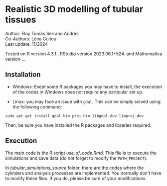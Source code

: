 
# Realistic 3D modelling of tubular tissues #

Author: Eloy Tomás Serrano Andrés \
Co-Authors: Léna Guitou \
Last update: 11/2024

Tested on R version 4.3.1., RStudio version 2023.06.1+524. and Mathematica version ...


## Installation ##

- Windows: Exept some R packages you may have to install, the execution of the codes in Windows does not require any particular set up. 

- Linux: you may face an issue with ``` gdal ```. This can be simply solved using the following command: 

``` sudo apt-get install gdal-bin proj-bin libgdal-dev libproj-dev ```

Then, be sure you have installed the R packages and libraries required. 
  

## Execution ##

The main code is the R script *use_of_code.Rmd*. This file is to execute the simulations and save data (do not forget to modify the ```PATH_PROJECT```).  

In *tubular_simulations_source* folder, there are the codes where the cylinders and analysis processes are implemented. You normally don't have to modify these files. If you do, please be sure of your modifications. 

